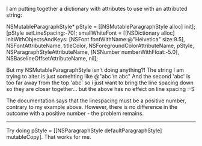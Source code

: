 I am putting together a dictionary with attributes to use with an attributed string:

    

NSMutableParagraphStyle* pStyle = [[NSMutableParagraphStyle alloc] init];
	[pStyle setLineSpacing:-70];
	smallWhiteFont = [[NSDictionary alloc] initWithObjectsAndKeys: [NSFont fontWithName:@"Helvetica" size:9.5], NSFontAttributeName, 
																	titleColor, NSForegroundColorAttributeName, 
																	pStyle, NSParagraphStyleAttributeName,
																	[NSNumber numberWithFloat:-5.0], NSBaselineOffsetAttributeName,
																	nil];



But my NSMutableParagraphStyle isn't doing anything?! The string I am trying to alter is just somehting like @"abc \n abc" And the second 'abc' is too far away from the top 'abc' so i just want to bring the line spacing down so they are closer together... but the above has no effect on line spacing :-S

The documentation says that the linespacing must be a positive number, contrary to my example above. However, there is no difference in the outcome with a positive number - the problem remains.

----

Try doing     pStyle = [[NSParagraphStyle defaultParagraphStyle] mutableCopy]. That works for me.
